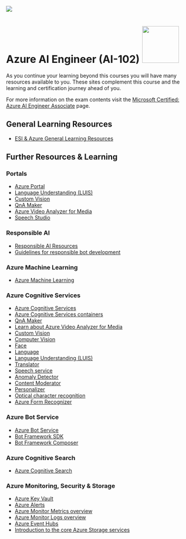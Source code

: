 [![](https://github.com/georgiakalyva/learningresources/raw/main/assets/ESI.png)](https://github.com/georgiakalyva/learningresources/raw/main/assets/ESI.png)

# Azure AI Engineer (AI-102) <img src="https://github.com/georgiakalyva/learningresources/raw/main/assets/ai-102.jpg" width="100">

As you continue your learning beyond this courses you will have many resources available to you. These sites complement this course and the learning and certification journey ahead of you.

For more information on the exam contents visit the [Microsoft Certified: Azure AI Engineer Associate](https://docs.microsoft.com/en-us/learn/certifications/azure-ai-engineer/ "Microsoft Certified: Azure AI Engineer Associate") page.

## General Learning Resources

- [ESI & Azure General Learning Resources](https://georgiakalyva.github.io/Learning-Resources/ "ESI & Azure General Learning Resources")

## Further Resources & Learning

### Portals

- [Azure Portal](https://portal.azure.com/ "Azure Portal")
- [Language Understanding (LUIS)](https://www.luis.ai/ "Language Understanding (LUIS)")
- [Custom Vision](https://www.customvision.ai/ "Custom Vision")
- [QnA Maker](https://www.qnamaker.ai/ "QnA Maker")
- [Azure Video Analyzer for Media](https://www.videoindexer.ai/ "Azure Video Analyzer for Media")
- [Speech Studio](https://speech.microsoft.com/ "Speech Studio")

### Responsible AI

- [Responsible AI Resources](https://www.microsoft.com/ai/responsible-ai "Responsible AI Resources")
- [Guidelines for responsible bot development](https://www.microsoft.com/research/publication/responsible-bots "Guidelines for responsible bot development")

### Azure Machine Learning

- [Azure Machine Learning](https://docs.microsoft.com/en-us/azure/machine-learning/ "Azure Machine Learning")

### Azure Cognitive Services

- [Azure Cognitive Services](https://docs.microsoft.com/en-us/azure/cognitive-services/ "Azure Cognitive Services")
- [Azure Cognitive Services containers](https://docs.microsoft.com/en-us/azure/cognitive-services/containers/ "Azure Cognitive Services containers")
- [QnA Maker](https://docs.microsoft.com/en-us/azure/cognitive-services/qnamaker/ "QnA Maker")
- [Learn about Azure Video Analyzer for Media](https://docs.microsoft.com/en-us/azure/azure-video-analyzer/video-analyzer-for-media-docs/ "Learn about Azure Video Analyzer for Media")
- [Custom Vision](https://docs.microsoft.com/en-us/azure/cognitive-services/Custom-Vision-Service/ "Custom Vision")
- [Computer Vision](https://docs.microsoft.com/en-us/azure/cognitive-services/computer-vision/ "Computer Vision")
- [Face](https://docs.microsoft.com/en-us/azure/cognitive-services/face/ "Face")
- [Language](https://docs.microsoft.com/en-us/azure/cognitive-services/language-service/ "Language")
- [Language Understanding (LUIS)](https://docs.microsoft.com/en-us/azure/cognitive-services/luis/ "Language Understanding (LUIS)")
- [Translator](https://docs.microsoft.com/en-us/azure/cognitive-services/translator/ "Translator")
- [Speech service](https://docs.microsoft.com/en-us/azure/cognitive-services/speech-service/ "Speech service")
- [Anomaly Detector](https://docs.microsoft.com/en-us/azure/cognitive-services/anomaly-detector/ "Anomaly Detector")
- [Content Moderator](https://docs.microsoft.com/en-us/azure/cognitive-services/content-moderator/ "Content Moderator")
- [Personalizer](https://docs.microsoft.com/en-us/azure/cognitive-services/personalizer/ "Personalizer")
- [Optical character recognition](https://docs.microsoft.com/en-us/azure/cognitive-services/computer-vision/overview-ocr "Optical character recognition")
- [Azure Form Recognizer](https://docs.microsoft.com/en-us/azure/applied-ai-services/form-recognizer/ "Azure Form Recognizer")

### Azure Bot Service
- [Azure Bot Service](https://docs.microsoft.com/en-us/azure/bot-service/?view=azure-bot-service-4.0 "Azure Bot Service")
- [Bot Framework SDK](https://docs.microsoft.com/en-us/azure/bot-service/index-bf-sdk?view=azure-bot-service-4.0 "Bot Framework SDK")
- [Bot Framework Composer](https://docs.microsoft.com/en-us/composer/ "Bot Framework Composer")

### Azure Cognitive Search

- [Azure Cognitive Search](https://docs.microsoft.com/en-us/azure/search/ "Azure Cognitive Search")

### Azure Monitoring, Security & Storage

- [Azure Key Vault](https://docs.microsoft.com/en-us/azure/key-vault/general/basic-concepts "Azure Key Vault")
- [Azure Alerts](https://docs.microsoft.com/en-us/azure/azure-monitor/alerts/alerts-overview "Azure Alerts")
- [Azure Monitor Metrics overview](https://docs.microsoft.com/en-us/azure/azure-monitor/essentials/data-platform-metrics "Azure Monitor Metrics overview")
- [Azure Monitor Logs overview](https://docs.microsoft.com/en-us/azure/azure-monitor/logs/data-platform-logs "Azure Monitor Logs overview")
- [Azure Event Hubs](https://docs.microsoft.com/en-us/azure/event-hubs/ "Azure Event Hubs")
- [Introduction to the core Azure Storage services](https://docs.microsoft.com/en-us/azure/storage/common/storage-introduction "Introduction to the core Azure Storage services")

